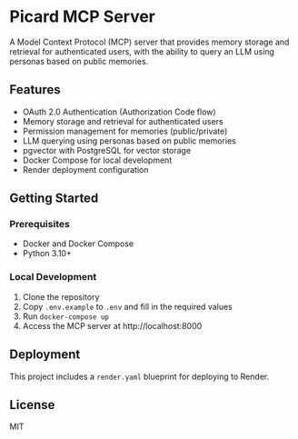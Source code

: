 # Picard MCP Server

A Model Context Protocol (MCP) server that provides memory storage and retrieval for authenticated users, with the ability to query an LLM using personas based on public memories.

## Features

- OAuth 2.0 Authentication (Authorization Code flow)
- Memory storage and retrieval for authenticated users
- Permission management for memories (public/private)
- LLM querying using personas based on public memories
- pgvector with PostgreSQL for vector storage
- Docker Compose for local development
- Render deployment configuration

## Getting Started

### Prerequisites

- Docker and Docker Compose
- Python 3.10+

### Local Development

1. Clone the repository
2. Copy `.env.example` to `.env` and fill in the required values
3. Run `docker-compose up`
4. Access the MCP server at http://localhost:8000

## Deployment

This project includes a `render.yaml` blueprint for deploying to Render.

## License

MIT
